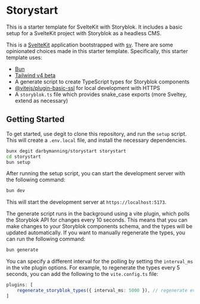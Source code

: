 # Storystart

This is a starter template for SvelteKit with Storyblok. It includes a basic setup for a SvelteKit project with Storyblok as a headless CMS.

This is a [SvelteKit](https://svelte.dev/docs/kit/introduction) application bootstrapped with [sv](https://svelte.dev/docs/kit/cli). There are some opinionated choices made in this starter template. Specifically, this starter template uses:

- [Bun](https://bun.sh)
- [Tailwind v4 beta](https://tailwindcss.com/docs/v4-beta)
- A generate script to create TypeScript types for Storyblok components
- [@vitejs/plugin-basic-ssl](https://github.com/vitejs/vite-plugin-basic-ssl) for local development with HTTPS
- A `storyblok.ts` file which provides snake_case exports (more Sveltey, extend as necessary)

## Getting Started

To get started, use degit to clone this repository, and run the `setup` script. This will create a `.env.local` file, and install the necessary dependencies.

```bash
bunx degit darbymanning/storystart storystart
cd storystart
bun setup
```

After running the setup script, you can start the development server with the following command:

```bash
bun dev
```

This will start the development server at `https://localhost:5173`.

The generate script runs in the background using a vite plugin, which polls the Storyblok API for changes every 10 seconds. This means that you can make changes to your Storyblok components schema, and the types will be updated automatically. If you want to manually regenerate the types, you can run the following command:

```bash
bun generate
```

You can specify a different interval for the polling by setting the `interval_ms` in the vite plugin options. For example, to regenerate the types every 5 seconds, you can add the following to the `vite.config.ts` file:

```ts
plugins: [
	regenerate_storyblok_types({ interval_ms: 5000 }), // regenerate every 5 seconds
]
```
